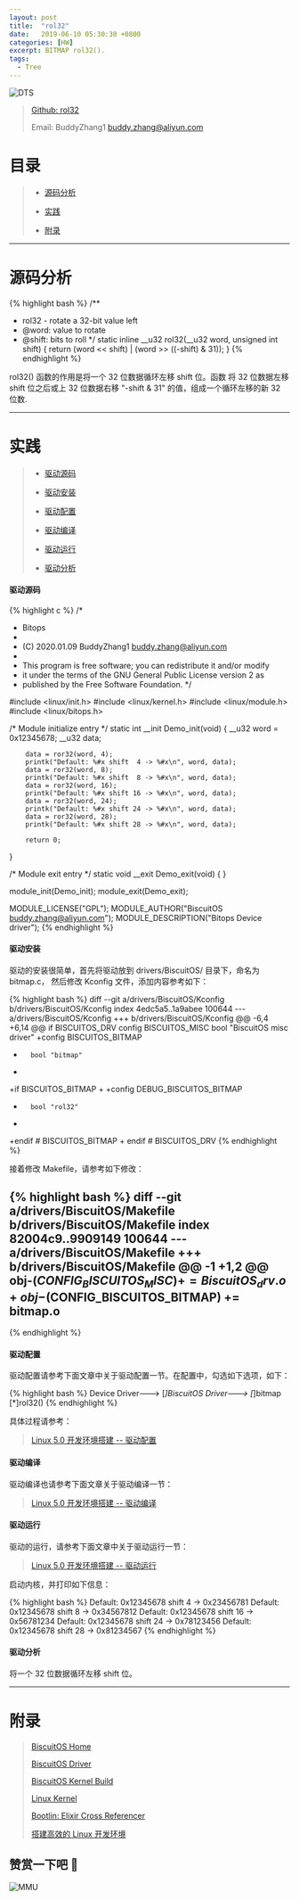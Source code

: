 ```yaml
---
layout: post
title:  "rol32"
date:   2019-06-10 05:30:30 +0800
categories: [HW]
excerpt: BITMAP rol32().
tags:
  - Tree
---
```


![DTS](/assets/PDB/BiscuitOS/kernel/IND00000B.jpg)

> [Github: rol32](https://github.com/BiscuitOS/HardStack/tree/master/Algorithem/bitmap/API/rol32)
>
> Email: BuddyZhang1 <buddy.zhang@aliyun.com>

# 目录

> - [源码分析](#源码分析)
>
> - [实践](#实践)
>
> - [附录](#附录)

-----------------------------------

# <span id="源码分析">源码分析</span>

{% highlight bash %}
/**
 * rol32 - rotate a 32-bit value left
 * @word: value to rotate
 * @shift: bits to roll
 */
static inline __u32 rol32(__u32 word, unsigned int shift)
{
        return (word << shift) | (word >> ((-shift) & 31));
}
{% endhighlight %}

rol32() 函数的作用是将一个 32 位数据循环左移 shift 位。函数
将 32 位数据左移 shift 位之后或上 32 位数据右移 "-shift & 31"
的值，组成一个循环左移的新 32 位数.

--------------------------------------------------

# <span id="实践">实践</span>

> - [驱动源码](#驱动源码)
>
> - [驱动安装](#驱动安装)
>
> - [驱动配置](#驱动配置)
>
> - [驱动编译](#驱动编译)
>
> - [驱动运行](#驱动运行)
>
> - [驱动分析](#驱动分析)

#### <span id="驱动源码">驱动源码</span>

{% highlight c %}
/*
 * Bitops
 *
 * (C) 2020.01.09 BuddyZhang1 <buddy.zhang@aliyun.com>
 *
 * This program is free software; you can redistribute it and/or modify
 * it under the terms of the GNU General Public License version 2 as
 * published by the Free Software Foundation.
 */

#include <linux/init.h>
#include <linux/kernel.h>
#include <linux/module.h>
#include <linux/bitops.h>

/* Module initialize entry */
static int __init Demo_init(void)
{
        __u32 word = 0x12345678;
        __u32 data;

        data = ror32(word, 4);
        printk("Default: %#x shift  4 -> %#x\n", word, data);
        data = ror32(word, 8);
        printk("Default: %#x shift  8 -> %#x\n", word, data);
        data = ror32(word, 16);
        printk("Default: %#x shift 16 -> %#x\n", word, data);
        data = ror32(word, 24);
        printk("Default: %#x shift 24 -> %#x\n", word, data);
        data = ror32(word, 28);
        printk("Default: %#x shift 28 -> %#x\n", word, data);

        return 0;
}

/* Module exit entry */
static void __exit Demo_exit(void)
{
}

module_init(Demo_init);
module_exit(Demo_exit);

MODULE_LICENSE("GPL");
MODULE_AUTHOR("BiscuitOS <buddy.zhang@aliyun.com>");
MODULE_DESCRIPTION("Bitops Device driver");
{% endhighlight %}

#### <span id="驱动安装">驱动安装</span>

驱动的安装很简单，首先将驱动放到 drivers/BiscuitOS/ 目录下，命名为 bitmap.c，
然后修改 Kconfig 文件，添加内容参考如下：

{% highlight bash %}
diff --git a/drivers/BiscuitOS/Kconfig b/drivers/BiscuitOS/Kconfig
index 4edc5a5..1a9abee 100644
--- a/drivers/BiscuitOS/Kconfig
+++ b/drivers/BiscuitOS/Kconfig
@@ -6,4 +6,14 @@ if BISCUITOS_DRV
config BISCUITOS_MISC
        bool "BiscuitOS misc driver"
+config BISCUITOS_BITMAP
+       bool "bitmap"
+
+if BISCUITOS_BITMAP
+
+config DEBUG_BISCUITOS_BITMAP
+       bool "rol32"
+
+endif # BISCUITOS_BITMAP
+
endif # BISCUITOS_DRV
{% endhighlight %}

接着修改 Makefile，请参考如下修改：

{% highlight bash %}
diff --git a/drivers/BiscuitOS/Makefile b/drivers/BiscuitOS/Makefile
index 82004c9..9909149 100644
--- a/drivers/BiscuitOS/Makefile
+++ b/drivers/BiscuitOS/Makefile
@@ -1 +1,2 @@
obj-$(CONFIG_BISCUITOS_MISC)     += BiscuitOS_drv.o
+obj-$(CONFIG_BISCUITOS_BITMAP)     += bitmap.o
--
{% endhighlight %}

#### <span id="驱动配置">驱动配置</span>

驱动配置请参考下面文章中关于驱动配置一节。在配置中，勾选如下选项，如下：

{% highlight bash %}
Device Driver--->
    [*]BiscuitOS Driver--->
        [*]bitmap
            [*]rol32()
{% endhighlight %}

具体过程请参考：

> [Linux 5.0 开发环境搭建 -- 驱动配置](/blog/Linux-5.0-arm32-Usermanual/#%E9%A9%B1%E5%8A%A8%E9%85%8D%E7%BD%AE)

#### <span id="驱动编译">驱动编译</span>

驱动编译也请参考下面文章关于驱动编译一节：

> [Linux 5.0 开发环境搭建 -- 驱动编译](/blog/Linux-5.0-arm32-Usermanual/#%E7%BC%96%E8%AF%91%E9%A9%B1%E5%8A%A8)

#### <span id="驱动运行">驱动运行</span>

驱动的运行，请参考下面文章中关于驱动运行一节：

> [Linux 5.0 开发环境搭建 -- 驱动运行](/blog/Linux-5.0-arm32-Usermanual/#%E9%A9%B1%E5%8A%A8%E8%BF%90%E8%A1%8C)

启动内核，并打印如下信息：

{% highlight bash %}
Default: 0x12345678 shift  4 -> 0x23456781
Default: 0x12345678 shift  8 -> 0x34567812
Default: 0x12345678 shift 16 -> 0x56781234
Default: 0x12345678 shift 24 -> 0x78123456
Default: 0x12345678 shift 28 -> 0x81234567
{% endhighlight %}

#### <span id="驱动分析">驱动分析</span>

将一个 32 位数据循环左移 shift 位。

-----------------------------------------------

# <span id="附录">附录</span>

> [BiscuitOS Home](https://biscuitos.github.io/)
>
> [BiscuitOS Driver](/blog/BiscuitOS_Catalogue/)
>
> [BiscuitOS Kernel Build](/blog/Kernel_Build/)
>
> [Linux Kernel](https://www.kernel.org/)
>
> [Bootlin: Elixir Cross Referencer](https://elixir.bootlin.com/linux/latest/source)
>
> [搭建高效的 Linux 开发环境](/blog/Linux-debug-tools/)

## 赞赏一下吧 🙂

![MMU](/assets/PDB/BiscuitOS/kernel/HAB000036.jpg)
